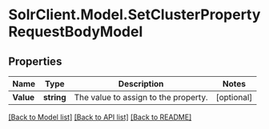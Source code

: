 # SolrClient.Model.SetClusterPropertyRequestBodyModel

## Properties

Name | Type | Description | Notes
------------ | ------------- | ------------- | -------------
**Value** | **string** | The value to assign to the property. | [optional] 

[[Back to Model list]](../README.md#documentation-for-models) [[Back to API list]](../README.md#documentation-for-api-endpoints) [[Back to README]](../README.md)

